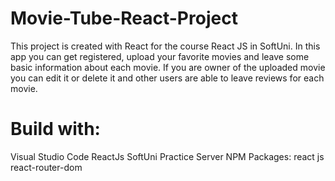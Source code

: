 # Movie-Tube-React-Project

This project is created with React for the course React JS in SoftUni.
In this app you can get registered, upload your favorite movies and leave some basic information about each movie. If you are owner of the uploaded movie you can edit it or delete it and other users are able to leave reviews for each movie.

# Build with: 
  Visual Studio Code
  ReactJs
  SoftUni Practice Server
  NPM Packages:
    react js
    react-router-dom
